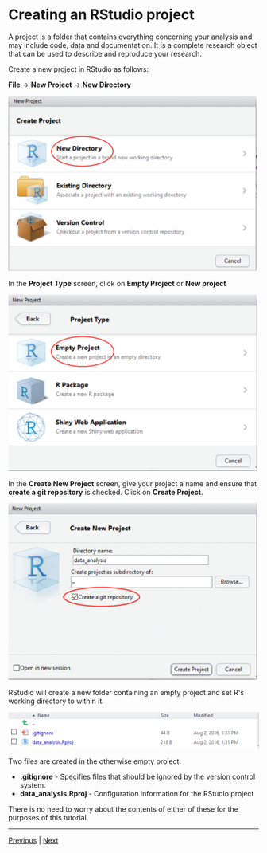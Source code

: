 # Creating an RStudio project

A project is a folder that contains everything concerning your analysis and may include code, data and documentation. It is a complete research object that can be used to describe and reproduce your research.

Create a new project in RStudio as follows:

**File** -> **New Project** -> **New Directory**

<img src="assets/project_screen1.png" width="500"> 

In the **Project Type** screen, click on **Empty Project** or **New project**

<img src="assets/project_screen2.png" width="500"> 

In the **Create New Project** screen, give your project a name and ensure that **create a git repository** is checked. Click on **Create Project**.

<img src="assets/project_screen3.png" width="500"> 

RStudio will create a new folder containing an empty project and set R's working directory to within it.

![](./assets/project_files.png)

Two files are created in the otherwise empty project:

* **.gitignore** - Specifies files that should be ignored by the version control system.
* **data_analysis.Rproj** - Configuration information for the RStudio project

There is no need to worry about the contents of either of these for the purposes of this tutorial.  

***

[Previous](./SSH.md) | [Next](./analysis_start.md)
